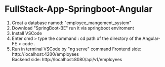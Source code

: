 # FullStack-App-Springboot-Angular

1. Creat a database named: "employee_mangement_system"
2. Download "SpringBoot-BE" run it via springboot enviroment
3. Install VSCode
4. Enter cmd > type the command : cd path of the directory of the Angular-FE > code .
5. Run in terminal VSCode by "ng serve" command
Frontend side: http://localhost:4200/employees<br>
Backend side: http://localhost:8080/api/v1/employees
